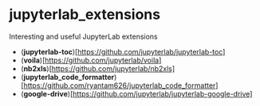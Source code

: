 # jupyterlab_extensions
Interesting and useful JupyterLab extensions

- (**jupyterlab-toc**)[https://github.com/jupyterlab/jupyterlab-toc]
- (**voila**)[https://github.com/jupyterlab/voila]
- (**nb2xls**)[https://github.com/jupyterlab/nb2xls]
- (**jupyterlab_code_formatter**)[https://github.com/ryantam626/jupyterlab_code_formatter]
- (**google-drive**)[https://github.com/jupyterlab/jupyterlab-google-drive]
